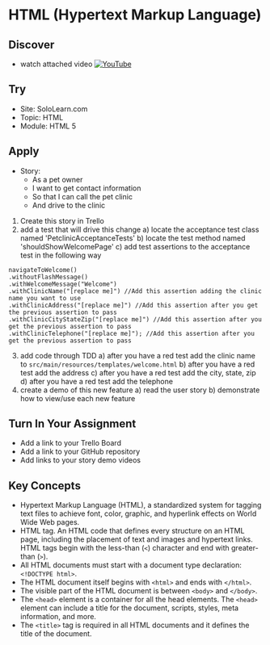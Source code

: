 # HTML (Hypertext Markup Language)

## Discover
-  watch attached video [![YouTube](https://i.ytimg.com/vi/lHPkQfMu27w/default.jpg)](https://www.youtube.com/watch?v=d84Zuw7fRcA)

## Try
- Site: SoloLearn.com
- Topic: HTML
- Module: HTML 5

## Apply
- Story: 
	- As a pet owner 
	- I want to get contact information
	- So that I can call the pet clinic
	- And drive to the clinic

1) Create this story in Trello
2) add a test that will drive this change
a) locate the acceptance test class named 'PetclinicAcceptanceTests'
b) locate the test method named 'shouldShowWelcomePage'
c) add test assertions to the acceptance test in the following way

```
navigateToWelcome()
.withoutFlashMessage()
.withWelcomeMessage("Welcome")
.withClinicName("[replace me]") //Add this assertion adding the clinic name you want to use
.withClinicAddress("[replace me]") //Add this assertion after you get the previous assertion to pass
.withClinicCityStateZip("[replace me]") //Add this assertion after you get the previous assertion to pass
.withClinicTelephone("[replace me]"); //Add this assertion after you get the previous assertion to pass
```

3) add code through TDD
a) after you have a red test add the clinic name to `src/main/resources/templates/welcome.html`
b) after you have a red test add the address
c) after you have a red test add the city, state, zip
d) after you have a red test add the telephone
4) create a demo of this new feature
a) read the user story
b) demonstrate how to view/use each new feature

## Turn In Your Assignment
- Add a link to your Trello Board
- Add a link to your GitHub repository
- Add links to your story demo videos

## Key Concepts 
- Hypertext Markup Language (HTML), a standardized system for tagging text files to achieve font, color, graphic, and hyperlink effects on World Wide Web pages.
- HTML tag. An HTML code that defines every structure on an HTML page, including the placement of text and images and hypertext links. HTML tags begin with the less-than (`<`) character and end with greater-than (`>`).
- All HTML documents must start with a document type declaration: `<!DOCTYPE html>`.
- The HTML document itself begins with `<html>` and ends with `</html>`.
- The visible part of the HTML document is between `<body>` and `</body>`.
- The `<head>` element is a container for all the head elements. The `<head>` element can include a title for the document, scripts, styles, meta information, and more.
- The `<title>` tag is required in all HTML documents and it defines the title of the document.